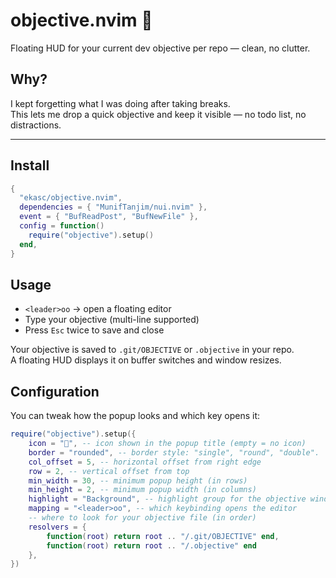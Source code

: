# objective.nvim 🎯  
Floating HUD for your current dev objective per repo — clean, no clutter.

## Why?

I kept forgetting what I was doing after taking breaks.  
This lets me drop a quick objective and keep it visible — no todo list, no distractions.

---

## Install

```lua
{
  "ekasc/objective.nvim",
  dependencies = { "MunifTanjim/nui.nvim" },
  event = { "BufReadPost", "BufNewFile" },
  config = function()
    require("objective").setup()
  end,
}
```

## Usage

- `<leader>oo` → open a floating editor  
- Type your objective (multi-line supported)  
- Press `Esc` twice to save and close  

Your objective is saved to `.git/OBJECTIVE` or `.objective` in your repo.  
A floating HUD displays it on buffer switches and window resizes.

## Configuration

You can tweak how the popup looks and which key opens it:

```lua
require("objective").setup({
    icon = "🚀", -- icon shown in the popup title (empty = no icon)
	border = "rounded", -- border style: "single", "round", "double".
	col_offset = 5, -- horizontal offset from right edge
	row = 2, -- vertical offset from top
    min_width = 30, -- minimum popup height (in rows)
    min_height = 2, -- minimum popup width (in columns)
	highlight = "Background", -- highlight group for the objective window
	mapping = "<leader>oo", -- which keybinding opens the editor
	-- where to look for your objective file (in order)
	resolvers = {
		function(root) return root .. "/.git/OBJECTIVE" end,
		function(root) return root .. "/.objective" end
	},
})

```
